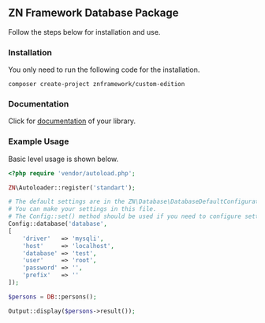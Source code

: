 <h2>ZN Framework Database Package</h2>
<p>
Follow the steps below for installation and use.
</p>

<h3>Installation</h3>
<p>
You only need to run the following code for the installation.
</p>

```
composer create-project znframework/custom-edition
```

<h3>Documentation</h3>
<p>
Click for <a href="https://docs.znframework.com/veritabani-kullanimi/veritabani-kutuphanesi-bolum-1">documentation</a> of your library.
</p>

<h3>Example Usage</h3>
<p>
Basic level usage is shown below.
</p>

```php
<?php require 'vendor/autoload.php';

ZN\Autoloader::register('standart');

# The default settings are in the ZN\Database\DatabaseDefaultConfiguration file. 
# You can make your settings in this file.
# The Config::set() method should be used if you need to configure settings externally.
Config::database('database', 
[
    'driver'   => 'mysqli',
    'host'     => 'localhost', 
    'database' => 'test',
    'user'     => 'root',
    'password' => '',
    'prefix'   => ''
]);

$persons = DB::persons();

Output::display($persons->result());
```